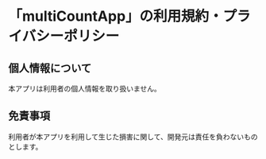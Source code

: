# 「multiCountApp」の利用規約・プライバシーポリシー

## 個人情報について

本アプリは利用者の個人情報を取り扱いません。

## 免責事項

利用者が本アプリを利用して生じた損害に関して、開発元は責任を負わないものとします。